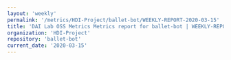 ```yaml
---
layout: 'weekly'
permalink: '/metrics/HDI-Project/ballet-bot/WEEKLY-REPORT-2020-03-15'
title: 'DAI Lab OSS Metrics Metrics report for ballet-bot | WEEKLY-REPORT-2020-03-15'
organization: 'HDI-Project'
repository: 'ballet-bot'
current_date: '2020-03-15'
---
```

